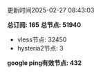 更新时间2025-02-27 08:43:03

**总订阅: 165**
**总节点: 51940**
- vless节点: 32450
- hysteria2节点: 3

**google ping有效节点: 432**
